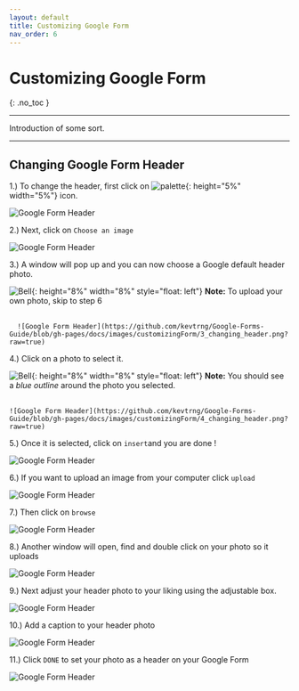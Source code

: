 ```yaml
---
layout: default
title: Customizing Google Form
nav_order: 6
---
```


# Customizing Google Form

{: .no_toc }

---

Introduction of some sort.

---

## Changing Google Form Header

1.) To change the header, first click on ![palette](https://github.com/kevtrng/Google-Forms-Guide/blob/gh-pages/docs/images/icons/paint-palette.png?raw=true){: height="5%" width="5%"} icon.

   ![Google Form Header](https://github.com/kevtrng/Google-Forms-Guide/blob/gh-pages/docs/images/customizingForm/1_changing_header.png?raw=true)

2.) Next, click on `Choose an image`

   ![Google Form Header](https://github.com/kevtrng/Google-Forms-Guide/blob/gh-pages/docs/images/customizingForm/2_changing_header.png?raw=true)

3.) A window will pop up and you can now choose a Google default header photo.

   ![Bell](https://github.com/kevtrng/Google-Forms-Guide/blob/gh-pages/docs/images/icons/bell.png?raw=true){: height="8%" width="8%" style="float: left"}
   **Note:** To upload your own photo, skip to step 6
   <br />
   <br />

      ![Google Form Header](https://github.com/kevtrng/Google-Forms-Guide/blob/gh-pages/docs/images/customizingForm/3_changing_header.png?raw=true)

4.) Click on a photo to select it.

   ![Bell](https://github.com/kevtrng/Google-Forms-Guide/blob/gh-pages/docs/images/icons/bell.png?raw=true){: height="8%" width="8%" style="float: left"}
   **Note:** You should see a _blue outline_ around the photo you selected.
   <br />
   <br />

    ![Google Form Header](https://github.com/kevtrng/Google-Forms-Guide/blob/gh-pages/docs/images/customizingForm/4_changing_header.png?raw=true)

5.) Once it is selected, click on `insert`and you are done !

   ![Google Form Header](https://github.com/kevtrng/Google-Forms-Guide/blob/gh-pages/docs/images/customizingForm/5_changing_header.png?raw=true)

6.) If you want to upload an image from your computer click `upload`

   ![Google Form Header](https://github.com/kevtrng/Google-Forms-Guide/blob/gh-pages/docs/images/customizingForm/6_changing_header.png?raw=true)

7.) Then click on `browse`

   ![Google Form Header](https://github.com/kevtrng/Google-Forms-Guide/blob/gh-pages/docs/images/customizingForm/7_changing_header.png?raw=true)

8.) Another window will open, find and double click on your photo so it uploads

   ![Google Form Header](https://github.com/kevtrng/Google-Forms-Guide/blob/gh-pages/docs/images/customizingForm/8_changing_header.png?raw=true)

9.) Next adjust your header photo to your liking using the adjustable box.

   ![Google Form Header](https://github.com/kevtrng/Google-Forms-Guide/blob/gh-pages/docs/images/customizingForm/9_changing_header.png?raw=true)

10.) Add a caption to your header photo

   ![Google Form Header](https://github.com/kevtrng/Google-Forms-Guide/blob/gh-pages/docs/images/customizingForm/10_changing_header.png?raw=true)

11.) Click `DONE` to set your photo as a header on your Google Form 

   ![Google Form Header](https://github.com/kevtrng/Google-Forms-Guide/blob/gh-pages/docs/images/customizingForm/11_changing_header.png?raw=true)
